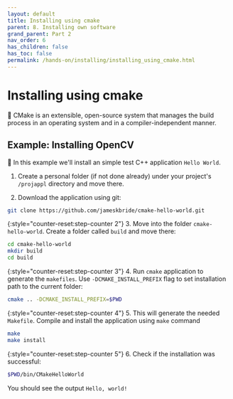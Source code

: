 ```yaml
---
layout: default
title: Installing using cmake
parent: 8. Installing own software
grand_parent: Part 2
nav_order: 6
has_children: false
has_toc: false
permalink: /hands-on/installing/installing_using_cmake.html
---
```


# Installing using cmake

💬 CMake is an extensible, open-source system that manages the build process in an operating system and in a compiler-independent manner.


## Example: Installing OpenCV

💬 In this example we'll install an simple test C++ application `Hello World`.

1. Create a personal folder (if not done already) under your project's `/projappl` directory and move there.

2. Download the application using git:

```bash
git clone https://github.com/jameskbride/cmake-hello-world.git
```

{:style="counter-reset:step-counter 2"}
3. Move into the folder `cmake-hello-world`. Create a folder called `build` and move there:

```bash
cd cmake-hello-world
mkdir build
cd build
```

{:style="counter-reset:step-counter 3"}
4. Run `cmake` application to generate the `makefiles`. Use `-DCMAKE_INSTALL_PREFIX` flag to set installation path to the current folder:

```bash
cmake .. -DCMAKE_INSTALL_PREFIX=$PWD
```

{:style="counter-reset:step-counter 4"}
5. This will generate the needed `Makefile`. Compile and install the application using `make` command


```bash
make 
make install
```

{:style="counter-reset:step-counter 5"}
6. Check if the installation was successful:

```bash
$PWD/bin/CMakeHelloWorld
```

You should see the output `Hello, world!`
